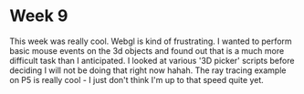 # Week 9

This week was really cool. Webgl is kind of frustrating. I wanted to perform basic mouse events on the 3d objects and found out that is a much more difficult task than I anticipated. I looked at various '3D picker' scripts before deciding I will not be doing that right now hahah. The ray tracing example on P5 is really cool - I just don't think I'm up to that speed quite yet. 
